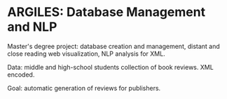 # ARGILES: Database Management and NLP

Master's degree project: database creation and management, distant and close reading web visualization, NLP analysis for XML.

Data: middle and high-school students collection of book reviews. XML encoded.

Goal: automatic generation of reviews for publishers.

